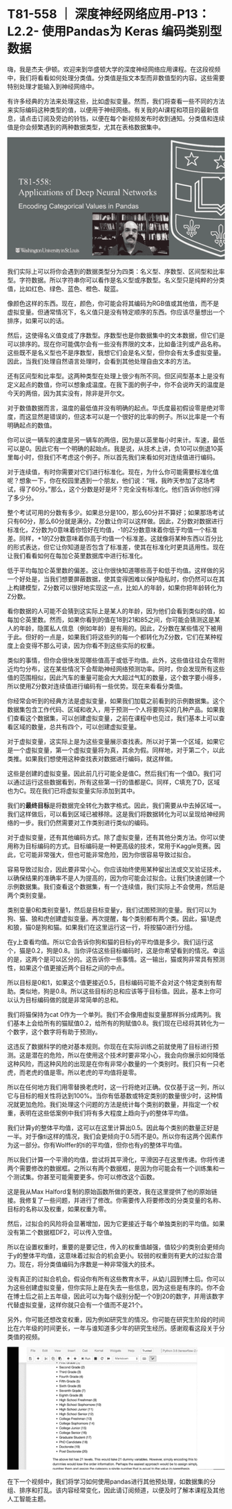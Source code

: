 # T81-558 ｜ 深度神经网络应用-P13：L2.2- 使用Pandas为 Keras 编码类别型数据 

嗨，我是杰夫·伊顿。欢迎来到华盛顿大学的深度神经网络应用课程。在这段视频中，我们将看看如何处理分类值。分类值是指文本型而非数值型的内容。这些需要特别处理才能输入到神经网络中。

有许多经典的方法来处理这些，比如虚拟变量。然而，我们将查看一些不同的方法来实际编码这种类型的值，以便用于神经网络。有关我的AI课程和项目的最新信息，请点击订阅及旁边的铃铛，以便在每个新视频发布时收到通知。分类值和连续值是你会频繁遇到的两种数据类型，尤其在表格数据集中。

![](img/8a2d61d5d493f9c40cbab3980011f3a5_1.png)

我们实际上可以将你会遇到的数据类型分为四类：名义型、序数型、区间型和比率型。字符数据。所以字符串你可以看作是名义型或序数型。名义型只是纯粹的分类值，比如红色、绿色、蓝色、橙色、靛蓝。

像颜色这样的东西。现在，颜色，你可能会将其编码为RGB值或其他值，而不是虚拟变量。但通常情况下，名义值只是没有特定顺序的东西。你应该尽量想出一个排序，如果可以的话。

然后，这使得名义值变成了序数型。序数型也是你数据集中的文本数据，但它们是可以排序的。现在你可能偶尔会有一些没有界限的文本，比如备注列或产品名称。这些既不是名义型也不是序数型，我想它们会是名义型，但你会有太多虚拟变量。因此，当我们处理自然语言处理时，会看到其他处理自由文本的方法。

还有区间型和比率型。这两种类型在处理上很少有所不同。但区间型基本上是没有定义起点的数值，你可以想象成温度。在我下面的例子中，你不会说昨天的温度是今天的两倍，因为其实没有，除非是开尔文。

对于数值数据而言，温度的最低值并没有明确的起点。华氏度最初假设零是绝对零度，而这显然是错误的，但这本可以是一个很好的比率的例子。所以比率是一个有明确起点的数值。

你可以说一辆车的速度是另一辆车的两倍，因为是以英里每小时来计。车速，最低可以是0。因此它有一个明确的起始点。我是说，从技术上讲，负10可以倒退10英里每小时，但我们不考虑这个例子。所以首先我们来看如何对连续值进行编码。

对于连续值，有时你需要对它们进行标准化。现在，为什么你可能需要标准化值呢？想象一下，你在校园里遇到一个朋友，他们说：“哦，我昨天参加了这场考试，得了60分。”那么，这个分数是好是坏？完全没有标准化。他们告诉你他们得了多少分。

整个考试可用的分数有多少。如果总分是100，那么60分并不算好；如果那场考试只有60分，那么60分就是满分。Z分数让你可以这样做。因此，Z分数对数据进行标准化，Z分数为0意味着你恰好在均值，-1的Z分数意味着你低于均值一个标准差。同样，+1的Z分数意味着你高于均值一个标准差。这就像将某种东西以百分比的形式表达，但它让你知道是否包含了标准差，使其在标准化时更具适用性。现在让我们看看如何在每加仑英里数据库中进行标准化。

低于平均每加仑英里数的偏差。这让你很快知道哪些高于和低于均值。这样做的另一个好处是，当我们想要屏蔽数据，使其变得困难以保护隐私时，你仍然可以在其上构建模型，Z分数可以很好地实现这一点，比如人的年龄，如果你把年龄转化为Z分数。

看你数据的人可能不会猜到这实际上是某人的年龄，因为他们会看到类似的值，如每加仑英里数。然而，如果你看到的值在18到21和85之间，你可能会猜测这是某人的年龄，隐匿私人信息（例如年龄）是有用的。因此，Z分数在某些情况下被用于此。但好的一点是，如果我们将这些列的每一个都转化为Z分数，它们在某种程度上会变得不那么可读，因为你看不到这些实际的权重。

类似的事情，但你会很快发现哪些值高于或低于均值。此外，这些值往往会在零附近均匀分布，这在某些情况下会帮助神经网络预测功率。同时，你会发现所有这些值的范围相似，因此汽车的重量可能会大大超过气缸的数量，这个数字要小得多，所以使用Z分数对连续值进行编码有一些优势。现在来看看分类值。

你经常会听到的经典方法是虚拟变量，如果我们加载之前看到的示例数据集。这个数据集包含工作代码、区域和收入，用于预测一个人将要购买的几种产品。如果我们查看这个数据集，可以创建虚拟变量，之前在课程中也见过，我们基本上可以查看区域的数量，总共有四个，可以创建虚拟变量。

对于虚拟变量，这实际上是为这些变量展示查找表。所以对于第一个区域，如果它是一个虚拟变量，第一个虚拟变量将为真，其余为假。同样地，对于第二个，以此类推。如果我们想使用这种查找表对数据进行编码，就这样做。

这些是创建的虚拟变量。因此前几行可能全是值C。然后我们有一个值D。我们可以通过运行这些数据看到，所有这些第一行的值都是C。同样，C填充了D，区域也为C。现在我们已将虚拟变量实际添加到其中。

我们的**最终目标**是将数据完全转化为数字格式。因此，我们需要从中去掉区域一。我们这样做后，可以看到区域已被移除。这是我们将数据转化为可以呈现给神经网络的一步。我们仍然需要对工作类别进行类似的编码。

对于虚拟变量，还有其他编码方式。除了虚拟变量，还有其他分类方法。你可以使用称为目标编码的方式。目标编码是一种更高级的技术，常用于Kaggle竞赛。因此，它可能非常强大，但也可能非常危险，因为你很容易导致过拟合。

容易导致过拟合，因此要非常小心。你应该始终使用某种留出法或交叉验证技术，以确保结果的准确率不是人为提高的，因为你可能会过拟合。让我们快速创建一个示例数据集。我们查看这个数据集，有一个连续值，我们实际上不会使用，然后是两个类别变量。

类别变量0和类别变量1，然后是目标变量y，我们试图预测的变量。我们可以为狗、猫、狼和虎创建虚拟变量。再次提醒，每个类别都有两个类。因此，猫1是虎和狼，猫0是狗和猫。如果我们在这里运行这一行，将按猫0进行分组。

在y上查看均值。所以它会告诉你狗和猫的目标y的平均值是多少。我们运行这个，猫是0.2，狗是0.8。当你评估这些目标编码时，这是你希望看到的情况。幸运的是，这两个是可以区分的。这告诉你一些事情。这一输出，猫或狗非常具有预测性，如果这个值更接近两个目标之间的中点。

所以目标是0和1，如果这个值更接近0.5，目标编码可能不会对这个特定类别有帮助。类似地，狗是0.8。所以这些目标的总和应该等于目标值。因此，基本上你可以认为目标编码做的就是非常简单的总和。

我们将猫保持为cat 0作为一个单列。我们不会像用虚拟变量那样拆分成两列。我们基本上会给所有的猫赋值0.2，给所有的狗赋值0.8。我们现在已经将其转化为一个数字，这个数字将有助于预测y。

这违反了数据科学的绝对基本规则。你现在在实际训练之前就使用了目标进行预测。这是潜在的危险，所以在使用这个技术时要非常小心，我会向你展示如何降低这种风险，而这种风险的出现是在你有非常小数量的一个类别时。我们只有一只老虎，而老虎的值是零。所以老虎的平均值将是零。

所以在任何地方我们用零替换老虎时，这一行将绝对正确。仅仅基于这一列，所以它与目标的相关性将达到100%。当你有低基数或特定类别的数量很少时，这种情况就更加危险。我们处理这个问题的方法是统计每个类别的数量，并指定一个权重，表明在这些低案例中我们将有多大程度上趋向于y的整体平均值。

我们计算y的整体平均值，这可以在这里计算出0.5。因此每个类别的数量正好是一半。对于像ti这样的情况，我们会更倾向于0.5而不是0。所以你有这两个因素作为这一部分。你有Wolffer的ti的平均值，但你也有y的整体平均值。

所以我们计算一个平滑的均值，尝试将其平滑化，平滑因子在这里传递。你将传递两个需要修改的数据框。之所以有两个数据框，是因为你可能会有一个训练集和一个测试集。你甚至可能需要更多。你可以修改这个函数。

这是我从Max Halford复制的原始函数所做的更改，我在这里提供了他的原始链接。我修复了一些问题，并进行了修改。你需要传入将要修改的分类变量的名称、目标的名称以及权重，如果权重为零。

然后，过拟合的风险将会显著增加，因为它更接近于每个单独类别的平均值。如果没有第二个数据框DF2，可以传入空值。

所以在设置权重时，重要的是要记住，传入的权重值越强，值较少的类别会更倾向于y的整体平均值，这意味着过拟合的机会更小。较弱的权重则有更大的过拟合潜力。现在，将分类值编码为序数是一种非常强大的技术。

没有真正的过拟合机会。假设你有所有这些教育水平，从幼儿园到博士后。你可以为这些创建虚拟变量，但你实际上是在失去一些信息，因为这些是有序的。你不会在博士后之前上五年级，因此可以为每个级别分配一个0到20的数字，并用该数字代替虚拟变量，这样你就只会有一个值而不是21个。

另外，你可能还想改变权重，因为例如研究生的情况。你可能在研究生阶段的时间比在六年级的时间更长，一年与谁知道多少年的研究生经历。感谢观看这段关于分类值的视频。

![](img/8a2d61d5d493f9c40cbab3980011f3a5_3.png)

在下一个视频中，我们将学习如何使用pandas进行其他预处理，如数据集的分组、排序和打乱。该内容经常变化，因此请订阅频道，以便及时了解本课程及其他人工智能主题。
